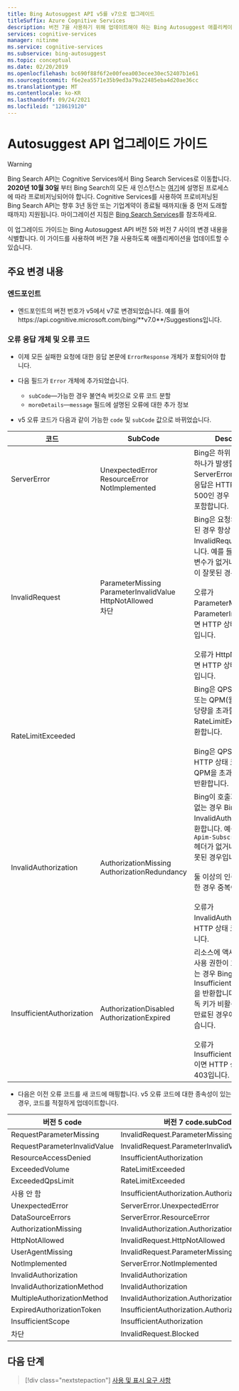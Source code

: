 ```yaml
---
title: Bing Autosuggest API v5를 v7으로 업그레이드
titleSuffix: Azure Cognitive Services
description: 버전 7을 사용하기 위해 업데이트해야 하는 Bing Autosuggest 애플리케이션의 부분을 식별합니다.
services: cognitive-services
manager: nitinme
ms.service: cognitive-services
ms.subservice: bing-autosuggest
ms.topic: conceptual
ms.date: 02/20/2019
ms.openlocfilehash: bc690f88f6f2e00feea003ecee30ec52407b1e61
ms.sourcegitcommit: f6e2ea5571e35b9ed3a79a22485eba4d20ae36cc
ms.translationtype: MT
ms.contentlocale: ko-KR
ms.lasthandoff: 09/24/2021
ms.locfileid: "128619120"
---
```

# <a name="autosuggest-api-upgrade-guide"></a>Autosuggest API 업그레이드 가이드

> [!WARNING]
> Bing Search API는 Cognitive Services에서 Bing Search Services로 이동합니다. **2020년 10월 30일** 부터 Bing Search의 모든 새 인스턴스는 [여기](/bing/search-apis/bing-web-search/create-bing-search-service-resource)에 설명된 프로세스에 따라 프로비저닝되어야 합니다.
> Cognitive Services를 사용하여 프로비저닝된 Bing Search API는 향후 3년 동안 또는 기업계약이 종료될 때까지(둘 중 먼저 도래할 때까지) 지원됩니다.
> 마이그레이션 지침은 [Bing Search Services](/bing/search-apis/bing-web-search/create-bing-search-service-resource)를 참조하세요.

이 업그레이드 가이드는 Bing Autosuggest API 버전 5와 버전 7 사이의 변경 내용을 식별합니다. 이 가이드를 사용하여 버전 7을 사용하도록 애플리케이션을 업데이트할 수 있습니다.

## <a name="breaking-changes"></a>주요 변경 내용

### <a name="endpoints"></a>엔드포인트

- 엔드포인트의 버전 번호가 v5에서 v7로 변경되었습니다. 예를 들어 https:\//api.cognitive.microsoft.com/bing/\*\*v7.0**/Suggestions입니다.

### <a name="error-response-objects-and-error-codes"></a>오류 응답 개체 및 오류 코드

- 이제 모든 실패한 요청에 대한 응답 본문에 `ErrorResponse` 개체가 포함되어야 합니다.

- 다음 필드가 `Error` 개체에 추가되었습니다.  
  - `subCode`&mdash;가능한 경우 불연속 버킷으로 오류 코드 분할
  - `moreDetails`&mdash;`message` 필드에 설명된 오류에 대한 추가 정보

- v5 오류 코드가 다음과 같이 가능한 `code` 및 `subCode` 값으로 바뀌었습니다.

|코드|SubCode|Description
|-|-|-
|ServerError|UnexpectedError<br/>ResourceError<br/>NotImplemented|Bing은 하위 코드 조건 중 하나가 발생할 때마다 ServerError를 반환합니다. 응답은 HTTP 상태 코드가 500인 경우 이러한 오류를 포함합니다.
|InvalidRequest|ParameterMissing<br/>ParameterInvalidValue<br/>HttpNotAllowed<br/>차단|Bing은 요청의 일부가 잘못된 경우 항상 InvalidRequest를 반환합니다. 예를 들어 필수 매개 변수가 없거나 매개 변수 값이 잘못된 경우입니다.<br/><br/>오류가 ParameterMissing 또는 ParameterInvalidValue이면 HTTP 상태 코드는 400입니다.<br/><br/>오류가 HttpNotAllowed이면 HTTP 상태 코드는 410입니다.
|RateLimitExceeded||Bing은 QPS(초당 쿼리 수) 또는 QPM(월별 쿼리 수) 할당량을 초과할 경우 항상 RateLimitExceeded를 반환합니다.<br/><br/>Bing은 QPS를 초과한 경우 HTTP 상태 코드 429, QPM을 초과한 경우 403을 반환합니다.
|InvalidAuthorization|AuthorizationMissing<br/>AuthorizationRedundancy|Bing이 호출자를 인증할 수 없는 경우 Bing은 InvalidAuthorization을 반환합니다. 예를 들어 `Ocp-Apim-Subscription-Key` 헤더가 없거나 구독 키가 잘못된 경우입니다.<br/><br/>둘 이상의 인증 방법을 지정한 경우 중복이 발생합니다.<br/><br/>오류가 InvalidAuthorization이면 HTTP 상태 코드는 401입니다.
|InsufficientAuthorization|AuthorizationDisabled<br/>AuthorizationExpired|리소스에 액세스할 수 있는 사용 권한이 호출자에게 없는 경우 Bing은 InsufficientAuthorization을 반환합니다. 이 오류는 구독 키가 비활성화되었거나 만료된 경우에 발생할 수 있습니다. <br/><br/>오류가 InsufficientAuthorization이면 HTTP 상태 코드는 403입니다.

- 다음은 이전 오류 코드를 새 코드에 매핑합니다. v5 오류 코드에 대한 종속성이 있는 경우, 코드를 적절하게 업데이트합니다.

|버전 5 code|버전 7 code.subCode
|-|-
|RequestParameterMissing|InvalidRequest.ParameterMissing
RequestParameterInvalidValue|InvalidRequest.ParameterInvalidValue
ResourceAccessDenied|InsufficientAuthorization
ExceededVolume|RateLimitExceeded
ExceededQpsLimit|RateLimitExceeded
사용 안 함|InsufficientAuthorization.AuthorizationDisabled
UnexpectedError|ServerError.UnexpectedError
DataSourceErrors|ServerError.ResourceError
AuthorizationMissing|InvalidAuthorization.AuthorizationMissing
HttpNotAllowed|InvalidRequest.HttpNotAllowed
UserAgentMissing|InvalidRequest.ParameterMissing
NotImplemented|ServerError.NotImplemented
InvalidAuthorization|InvalidAuthorization
InvalidAuthorizationMethod|InvalidAuthorization
MultipleAuthorizationMethod|InvalidAuthorization.AuthorizationRedundancy
ExpiredAuthorizationToken|InsufficientAuthorization.AuthorizationExpired
InsufficientScope|InsufficientAuthorization
차단|InvalidRequest.Blocked

## <a name="next-steps"></a>다음 단계

> [!div class="nextstepaction"]
> [사용 및 표시 요구 사항](../bing-web-search/use-display-requirements.md)